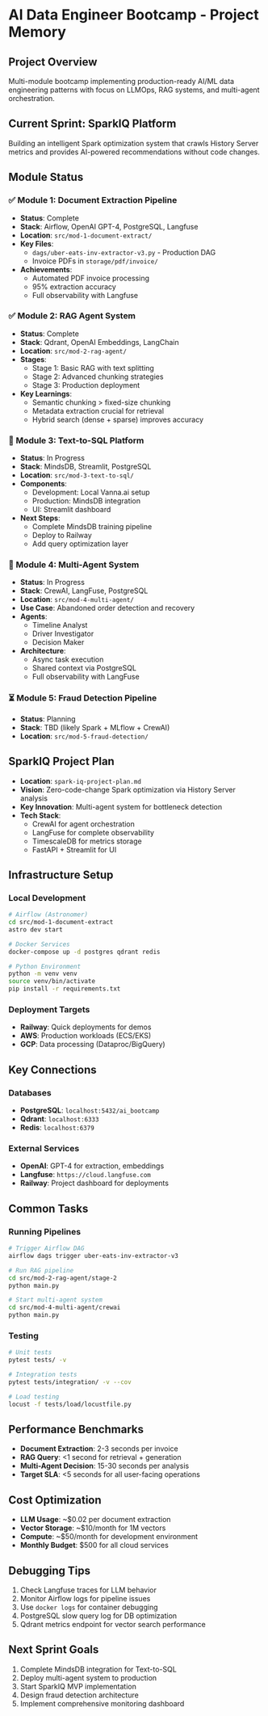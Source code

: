 # AI Data Engineer Bootcamp - Project Memory

## Project Overview
Multi-module bootcamp implementing production-ready AI/ML data engineering patterns with focus on LLMOps, RAG systems, and multi-agent orchestration.

## Current Sprint: SparkIQ Platform
Building an intelligent Spark optimization system that crawls History Server metrics and provides AI-powered recommendations without code changes.

## Module Status

### ✅ Module 1: Document Extraction Pipeline
- **Status**: Complete
- **Stack**: Airflow, OpenAI GPT-4, PostgreSQL, Langfuse
- **Location**: `src/mod-1-document-extract/`
- **Key Files**:
  - `dags/uber-eats-inv-extractor-v3.py` - Production DAG
  - Invoice PDFs in `storage/pdf/invoice/`
- **Achievements**:
  - Automated PDF invoice processing
  - 95% extraction accuracy
  - Full observability with Langfuse

### ✅ Module 2: RAG Agent System
- **Status**: Complete
- **Stack**: Qdrant, OpenAI Embeddings, LangChain
- **Location**: `src/mod-2-rag-agent/`
- **Stages**:
  - Stage 1: Basic RAG with text splitting
  - Stage 2: Advanced chunking strategies
  - Stage 3: Production deployment
- **Key Learnings**:
  - Semantic chunking > fixed-size chunking
  - Metadata extraction crucial for retrieval
  - Hybrid search (dense + sparse) improves accuracy

### 🔄 Module 3: Text-to-SQL Platform
- **Status**: In Progress
- **Stack**: MindsDB, Streamlit, PostgreSQL
- **Location**: `src/mod-3-text-to-sql/`
- **Components**:
  - Development: Local Vanna.ai setup
  - Production: MindsDB integration
  - UI: Streamlit dashboard
- **Next Steps**:
  - Complete MindsDB training pipeline
  - Deploy to Railway
  - Add query optimization layer

### 🔄 Module 4: Multi-Agent System
- **Status**: In Progress
- **Stack**: CrewAI, LangFuse, PostgreSQL
- **Location**: `src/mod-4-multi-agent/`
- **Use Case**: Abandoned order detection and recovery
- **Agents**:
  - Timeline Analyst
  - Driver Investigator
  - Decision Maker
- **Architecture**:
  - Async task execution
  - Shared context via PostgreSQL
  - Full observability with LangFuse

### ⏳ Module 5: Fraud Detection Pipeline
- **Status**: Planning
- **Stack**: TBD (likely Spark + MLflow + CrewAI)
- **Location**: `src/mod-5-fraud-detection/`

## SparkIQ Project Plan
- **Location**: `spark-iq-project-plan.md`
- **Vision**: Zero-code-change Spark optimization via History Server analysis
- **Key Innovation**: Multi-agent system for bottleneck detection
- **Tech Stack**:
  - CrewAI for agent orchestration
  - LangFuse for complete observability
  - TimescaleDB for metrics storage
  - FastAPI + Streamlit for UI

## Infrastructure Setup

### Local Development
```bash
# Airflow (Astronomer)
cd src/mod-1-document-extract
astro dev start

# Docker Services
docker-compose up -d postgres qdrant redis

# Python Environment
python -m venv venv
source venv/bin/activate
pip install -r requirements.txt
```

### Deployment Targets
- **Railway**: Quick deployments for demos
- **AWS**: Production workloads (ECS/EKS)
- **GCP**: Data processing (Dataproc/BigQuery)

## Key Connections

### Databases
- **PostgreSQL**: `localhost:5432/ai_bootcamp`
- **Qdrant**: `localhost:6333`
- **Redis**: `localhost:6379`

### External Services
- **OpenAI**: GPT-4 for extraction, embeddings
- **Langfuse**: `https://cloud.langfuse.com`
- **Railway**: Project dashboard for deployments

## Common Tasks

### Running Pipelines
```bash
# Trigger Airflow DAG
airflow dags trigger uber-eats-inv-extractor-v3

# Run RAG pipeline
cd src/mod-2-rag-agent/stage-2
python main.py

# Start multi-agent system
cd src/mod-4-multi-agent/crewai
python main.py
```

### Testing
```bash
# Unit tests
pytest tests/ -v

# Integration tests
pytest tests/integration/ -v --cov

# Load testing
locust -f tests/load/locustfile.py
```

## Performance Benchmarks
- **Document Extraction**: 2-3 seconds per invoice
- **RAG Query**: <1 second for retrieval + generation
- **Multi-Agent Decision**: 15-30 seconds per analysis
- **Target SLA**: <5 seconds for all user-facing operations

## Cost Optimization
- **LLM Usage**: ~$0.02 per document extraction
- **Vector Storage**: ~$10/month for 1M vectors
- **Compute**: ~$50/month for development environment
- **Monthly Budget**: $500 for all cloud services

## Debugging Tips
1. Check Langfuse traces for LLM behavior
2. Monitor Airflow logs for pipeline issues
3. Use `docker logs` for container debugging
4. PostgreSQL slow query log for DB optimization
5. Qdrant metrics endpoint for vector search performance

## Next Sprint Goals
1. Complete MindsDB integration for Text-to-SQL
2. Deploy multi-agent system to production
3. Start SparkIQ MVP implementation
4. Design fraud detection architecture
5. Implement comprehensive monitoring dashboard